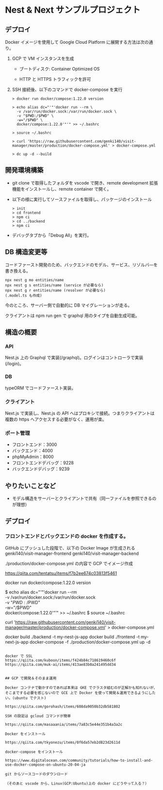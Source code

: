 # Nest & Next サンプルプロジェクト

## デプロイ

Docker イメージを使用して Google Cloud Platform に展開する方法は次の通り。

1. GCP で VM インスタンスを生成

   - ブートディスク: Container Optimized OS

   - HTTP と HTTPS トラフィックを許可

2. SSH 接続後、以下のコマンドで docker-compose を実行

   ```
   > docker run docker/compose:1.22.0 version

   > echo alias dc="'"'docker run --rm \
     -v /var/run/docker.sock:/var/run/docker.sock \
     -v "$PWD:/$PWD" \
     -w="/$PWD" \
     docker/compose:1.22.0'"'" >> ~/.bashrc

   > source ~/.bashrc

   > curl 'https://raw.githubusercontent.com/genki140/visit-manager/master/production/docker-compose.yml' > docker-compose.yml

   > dc up -d --build
   ```

## 開発環境構築

- git clone で取得したフォルダを vscode で開き、remote development 拡張機能をインストールし、remote container で開く。

- 以下の様に実行してソースファイルを取得し、パッケージのインストール

  ```
  > init
  > cd frontend
  > npm ci
  > cd ../backend
  > npm ci
  ```

- デバッグタブから「Debug All」を実行。

## DB 構造変更等

コードファースト開発のため、バックエンドのモデル、サービス、リゾルバ―を書き換える。

```
npx nest g mo entities/name
npx nest g s entities/name (service が必要なら)
npx nest g r entities/name (resolver が必要なら)
(.model.ts も作成)
```

今のところ、サーバー側で自動的に DB マイグレーションが走る。

クライアントは npm run gen で graphql 用のタイプを自動生成可能。

## 構造の概要

### API

Nest.js 上の Graphql で実装(/graphql)。ログインはコントローラで実装(/login)。

### DB

typeORM でコードファースト実装。

### クライアント

Next.js で実装し、Nest.js の API へはプロキシで接続。つまりクライアントは複数の https へアクセスする必要がなく、運用が楽。

###

### ポート管理

- フロントエンド：3000
- バックエンド：4000
- phpMyAdmin：8000
- フロントエンドデバッグ：9228
- バックエンドデバッグ：9239

## やりたいことなど

- モデル構造をサーバーとクライアントで共有（同一ファイルを参照できるのが理想）

## デプロイ

### フロントエンドとバックエンドの docker を作成する。

GitHub にプッシュした段階で、以下の Docker Image が生成される
genki140/visit-manager-frontend
genki140/visit-manager-backend

./production/docker-compose.yml の内容で GCP でイメージ作成

https://qiita.com/tentatsu/items/f7b2ee674c03813f5461

docker run docker/compose:1.22.0 version

$ echo alias dc="'"'docker run --rm \
 -v /var/run/docker.sock:/var/run/docker.sock \
 -v "$PWD:/$PWD" \
 -w="/$PWD" \
    docker/compose:1.22.0'"'" >> ~/.bashrc
$ source ~/.bashrc

curl 'https://raw.githubusercontent.com/genki140/visit-manager/master/production/docker-compose.yml' > docker-compose.yml

docker build ./backend -t my-nest-js-app
docker build ./frontend -t my-next-js-app
docker-compose -f ./production/docker-compose.yml up -d

```

docker で SSL
https://qiita.com/kuboon/items/f424b84c718619460c6f
https://qiita.com/muk-ai/items/413ae83b0a241495dd34


## GCP で開発＆そのまま運用

Docker コンテナで動かすのであれば本来は GKE でクラスタ組むのが正解かも知れないが、そこまでする必要を感じないので GCE 上で Docker を使って開発＆運用できるようにしたい。(ubuntu でテスト)

https://qiita.com/gorohash/items/608da9050b32db581802

SSH の設定は gcloud コマンドが簡単

https://qiita.com/masaaania/items/7a83c5e44e351b4a3a2c

Docker をインストール

https://qiita.com/tkyonezu/items/0f6da57eb2d823d2611d

docker-compose をインストール

https://www.digitalocean.com/community/tutorials/how-to-install-and-use-docker-compose-on-ubuntu-20-04-ja

git からソースコードのダウンロード

（そのあと vscode から、Linux(GCP:Ubuntu)上の docker にどうやって入る？）


```

